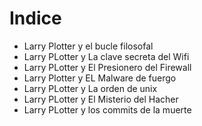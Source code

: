 # Indice
* Larry Plotter y el bucle filosofal
* Larry PLotter y La clave secreta del Wifi
* Larry PLotter y El Presionero del Firewall 
* Larry Plotter y EL Malware de fuergo
* Larry PLotter y La orden de unix
* Larry PLotter y El Misterio del Hacher
* Larry PLotter y los commits de la muerte

